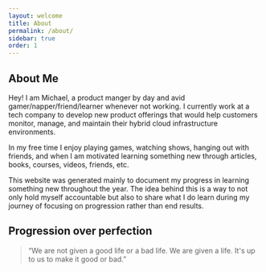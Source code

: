 ```yaml
---
layout: welcome
title: About
permalink: /about/
sidebar: true
order: 1
---
```


## About Me

Hey! I am Michael, a product manger by day and avid gamer/napper/friend/learner whenever not working. I currently work at a tech company to develop new product offerings that would help customers monitor, manage, and maintain their hybrid cloud infrastructure environments. 

In my free time I enjoy playing games, watching shows, hanging out with friends, and when I am motivated learning something new through articles, books, courses, videos, friends, etc.

This website was generated mainly to document my progress in learning something new throughout the year. The idea behind this is a way to not only hold myself accountable but also to share what I do learn during my journey of focusing on progression rather than end results.

## Progression over perfection

> “We are not given a good life or a bad life. We are given a life. It's up to us to make it good or bad.”

